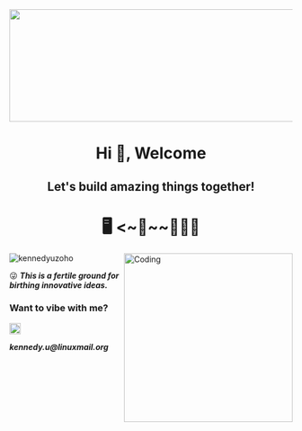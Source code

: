 <!--  ![MasterHead](https://cdn.weasyl.com/~fluffkevlar/submissions/30165/efb64790c6059bf9f32f9922bdfd36fad18bdd135aff5f67e99a7f0f29749042/fluffkevlar-starfield-gif.gif)  -->

<!-- This is a comment. It won't be visible in the final output. -->

<img src="https://cdn.weasyl.com/~fluffkevlar/submissions/30165/efb64790c6059bf9f32f9922bdfd36fad18bdd135aff5f67e99a7f0f29749042/fluffkevlar-starfield-gif.gif" width="1000" height="200">

<h1 align="center"> Hi 👋, Welcome </h1>
<h2 align="center"> Let's build amazing things together! </h2>
<h1 align="center"> 🖥️ <~🐛~~🧑🏽‍💻 </h1>
<img align="right" alt="Coding" width="300" src="https://images.squarespace-cdn.com/content/v1/5769fc401b631bab1addb2ab/1541580611624-TE64QGKRJG8SWAIUS7NS/coding-freak.gif")

<p align="left"> <img src="https://komarev.com/ghpvc/?username=kennedyuzoho&label=Profile%20views&color=0e75b6&style=flat" alt="kennedyuzoho" /> </p>
<!--
-  **Infrastructure development: Terraform and Kubernetes.**
-  **Full stack development. Data Analytics. Mobile App development. MVC and MVVM designs. OpenGL/Vulcan. Product Logic Piplines. AI/ML Models.**
-  I’m looking for help with **MVC/MVVM Architectures, API design/integration/documentation, OpenGL/Vulcan?/Applications, and Mobile Application Native Design and Integration.**
-  💬 Ask me about **AWS, CI/CD Pipplines, Infrastructures, Terraform, Kubernetes,  MEAN, MVC, MVVM, OpenGL/Vulcan? apps, Python backends, Kotlin and Java framworks, and other programming tips.**  
-  📧 Reach out _**kenykit@outlook.com**_  -->

😜 **_This is a fertile ground for birthing innovative ideas._**

<h3 align="left">Want to vibe with me?</h3>
<p align="left">
<a href="https://www.linkedin.com/in/kennedy-u/" target="blank"><img align="center" src="https://raw.githubusercontent.com/rahuldkjain/github-profile-readme-generator/master/src/images/icons/Social/linked-in-alt.svg" alt="www.linkedin.com/in/kennedy-u" height="20" width="20" /></a>
</p>

**_kennedy.u@linuxmail.org_**
